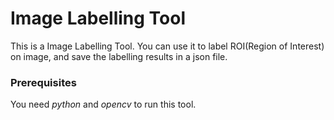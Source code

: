 # Image Labelling Tool

This is a Image Labelling Tool. You can use it to label ROI(Region of Interest) on image, and save the labelling results in a json file.

### Prerequisites

You need *python* and *opencv* to run this tool.
